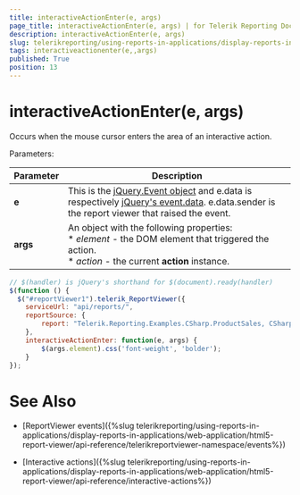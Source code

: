 ```yaml
---
title: interactiveActionEnter(e, args)
page_title: interactiveActionEnter(e, args) | for Telerik Reporting Documentation
description: interactiveActionEnter(e, args)
slug: telerikreporting/using-reports-in-applications/display-reports-in-applications/web-application/html5-report-viewer/api-reference/reportviewer/events/interactiveactionenter(e,-args)
tags: interactiveactionenter(e,,args)
published: True
position: 13
---
```


# interactiveActionEnter(e, args)



Occurs when the mouse cursor enters the area of an interactive action.

Parameters:

| Parameter | Description |
| ------ | ------ |
| __e__ |This is the  [jQuery.Event object](https://api.jquery.com/category/events/event-object/) and e.data is respectively  [jQuery's event.data](https://api.jquery.com/event.data/). e.data.sender is the report viewer that raised the event.|
| __args__ |An object with the following properties:<br/>* *element* - the DOM element that triggered the action.<br/>* *action* - the current __action__ instance.|

    
````js
// $(handler) is jQuery's shorthand for $(document).ready(handler)
$(function () {
  $("#reportViewer1").telerik_ReportViewer({
    serviceUrl: "api/reports/",
    reportSource: {
        report: "Telerik.Reporting.Examples.CSharp.ProductSales, CSharp.ReportLibrary"
    },
    interactiveActionEnter: function(e, args) {
        $(args.element).css('font-weight', 'bolder');
    }
});
````

# See Also

 

* [ReportViewer events]({%slug telerikreporting/using-reports-in-applications/display-reports-in-applications/web-application/html5-report-viewer/api-reference/telerikreportviewer-namespace/events%})

 

* [Interactive actions]({%slug telerikreporting/using-reports-in-applications/display-reports-in-applications/web-application/html5-report-viewer/api-reference/interactive-actions%})

